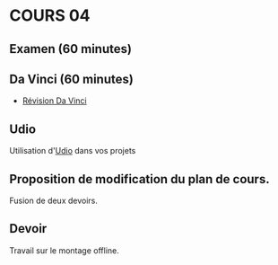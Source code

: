 
# COURS 04 

## Examen (60 minutes)

## Da Vinci (60 minutes)
* [Révision Da Vinci](Da_Vinci)

## Udio
Utilisation d'[Udio](ai_udio.md) dans vos projets

## Proposition de modification du plan de cours. 
Fusion de deux devoirs. 

## Devoir
Travail sur le montage offline. 


